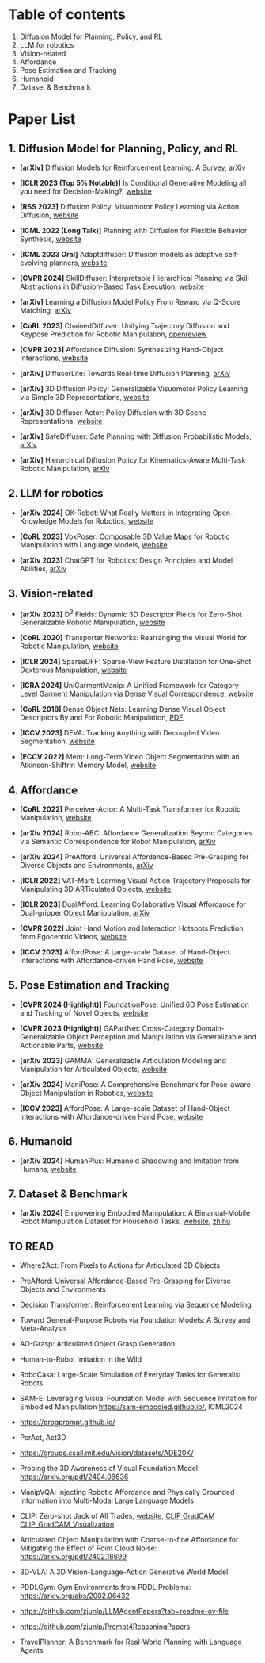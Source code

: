 # Table of contents
1. Diffusion Model for Planning, Policy, and RL
2. LLM for robotics
3. Vision-related
4. Affordance
5. Pose Estimation and Tracking
6. Humanoid
7. Dataset & Benchmark


# Paper List
## 1. Diffusion Model for Planning, Policy, and RL
* **[arXiv]** Diffusion Models for Reinforcement Learning: A Survey, [arXiv](https://arxiv.org/abs/2311.01223)

* **[ICLR 2023 (Top 5% Notable)]** Is Conditional Generative Modeling all you need for Decision-Making?, [website](https://anuragajay.github.io/decision-diffuser/)

* **[RSS 2023]** Diffusion Policy: Visuomotor Policy Learning via Action Diffusion, [website](https://diffusion-policy.cs.columbia.edu/)

* [**ICML 2022 (Long Talk)]** Planning with Diffusion for Flexible Behavior Synthesis, [website](https://diffusion-planning.github.io/mobile.html)

* **[ICML 2023 Oral]** Adaptdiffuser: Diffusion models as adaptive self-evolving planners, [website](https://adaptdiffuser.github.io/)

* **[CVPR 2024]** SkillDiffuser: Interpretable Hierarchical Planning via Skill Abstractions in Diffusion-Based Task Execution, [website](https://skilldiffuser.github.io/)

* **[arXiv]** Learning a Diffusion Model Policy From Reward via Q-Score Matching, [arXiv](https://arxiv.org/abs/2312.11752)

* **[CoRL 2023]** ChainedDiffuser: Unifying Trajectory Diffusion and Keypose Prediction for Robotic Manipulation, [openreview](https://openreview.net/forum?id=W0zgY2mBTA8)

* **[CVPR 2023]** Affordance Diffusion: Synthesizing Hand-Object Interactions, [website](https://judyye.github.io/affordiffusion-www/)

* **[arXiv]** DiffuserLite: Towards Real-time Diffusion Planning, [arXiv](https://arxiv.org/abs/2401.15443)

* **[arXiv]** 3D Diffusion Policy: Generalizable Visuomotor Policy Learning via Simple 3D Representations, [website](https://3d-diffusion-policy.github.io/)

* **[arXiv]** 3D Diffuser Actor: Policy Diffusion with 3D Scene Representations, [website](https://3d-diffuser-actor.github.io/)

* **[arXiv]** SafeDiffuser: Safe Planning with Diffusion Probabilistic Models, [arXiv](https://safediffuser.github.io/safediffuser/)

* **[arXiv]** Hierarchical Diffusion Policy for Kinematics-Aware Multi-Task Robotic Manipulation, [arXiv](https://yusufma03.github.io/projects/hdp/)

## 2. LLM for robotics
* **[arXiv 2024]** OK-Robot: What Really Matters in Integrating Open-Knowledge Models for Robotics, [website](https://ok-robot.github.io)

* **[CoRL 2023]** VoxPoser: Composable 3D Value Maps for Robotic Manipulation with Language Models, [website](https://voxposer.github.io)

* **[arXiv 2023]** ChatGPT for Robotics: Design Principles and Model Abilities, [arXiv](https://arxiv.org/abs/2306.17582)

## 3. Vision-related
* **[arXiv 2023]** D<sup>3</sup> Fields: Dynamic 3D Descriptor Fields for Zero-Shot Generalizable Robotic Manipulation, [website](https://robopil.github.io/d3fields/)

* **[CoRL 2020]** Transporter Networks: Rearranging the Visual World for Robotic Manipulation, [website](https://transporternets.github.io)

* **[ICLR 2024]** SparseDFF: Sparse-View Feature Distillation for One-Shot Dexterous Manipulation, [website](https://arxiv.org/abs/2310.16838)

* **[ICRA 2024]** UniGarmentManip: A Unified Framework for Category-Level Garment Manipulation via Dense Visual Correspondence, [website](https://warshallrho.github.io/unigarmentmanip/)

* **[CoRL 2018]** Dense Object Nets: Learning Dense Visual Object Descriptors By and For Robotic Manipulation, [PDF](https://arxiv.org/pdf/1806.08756)

* **[ICCV 2023]** DEVA: Tracking Anything with Decoupled Video Segmentation, [website](https://hkchengrex.com/Tracking-Anything-with-DEVA/)

* **[ECCV 2022]** Mem: Long-Term Video Object Segmentation with an Atkinson-Shiffrin Memory Model, [website](hkchengrex.com/XMem/)
  
## 4. Affordance
* **[CoRL 2022]** Perceiver-Actor: A Multi-Task Transformer for Robotic Manipulation, [website](https://peract.github.io/)

* **[arXiv 2024]** Robo-ABC: Affordance Generalization Beyond Categories via Semantic Correspondence for Robot Manipulation, [arXiv](https://arxiv.org/abs/2401.07487)

* **[arXiv 2024]** PreAfford: Universal Affordance-Based Pre-Grasping for Diverse Objects and Environments, [arXiv](https://air-discover.github.io/PreAfford/)

* **[ICLR 2022]** VAT-Mart: Learning Visual Action Trajectory Proposals for Manipulating 3D ARTiculated Objects, [website](https://hyperplane-lab.github.io/vat-mart/)

* **[ICLR 2023]** DualAfford: Learning Collaborative Visual Affordance for Dual-gripper Object Manipulation, [arXiv](https://arxiv.org/abs/2207.01971)

* **[CVPR 2022]** Joint Hand Motion and Interaction Hotspots Prediction from Egocentric Videos, [website](https://stevenlsw.github.io/hoi-forecast/)

* **[ICCV 2023]** AffordPose: A Large-scale Dataset of Hand-Object Interactions with Affordance-driven Hand Pose, [website](https://affordpose.github.io/)


## 5. Pose Estimation and Tracking
* **[CVPR 2024 (Highlight)]** FoundationPose: Unified 6D Pose Estimation and Tracking of Novel Objects, [website](https://nvlabs.github.io/FoundationPose/)

* **[CVPR 2023 (Highlight)]** GAPartNet: Cross-Category Domain-Generalizable Object Perception and Manipulation via Generalizable and Actionable Parts, [website](https://pku-epic.github.io/GAPartNet/)

* **[arXiv 2023]** GAMMA: Generalizable Articulation Modeling and Manipulation for Articulated Objects, [website](https://sites.google.com/view/gamma-articulation)

* **[arXiv 2024]** ManiPose: A Comprehensive Benchmark for Pose-aware Object Manipulation in Robotics, [website](https://sites.google.com/view/manipose)

* **[ICCV 2023]** AffordPose: A Large-scale Dataset of Hand-Object Interactions with Affordance-driven Hand Pose, [website](https://affordpose.github.io/)

## 6. Humanoid
* **[arXiv 2024]** HumanPlus: Humanoid Shadowing and Imitation from Humans, [website](https://humanoid-ai.github.io/)


## 7. Dataset & Benchmark
* **[arXiv 2024]** Empowering Embodied Manipulation: A Bimanual-Mobile Robot Manipulation Dataset for Household Tasks, [website](https://embodiedrobot.github.io/), [zhihu](https://zhuanlan.zhihu.com/p/688624666?utm_medium=social&utm_psn=1756405102318243840&utm_source=wechat_sessiong)


## TO READ

* Where2Act: From Pixels to Actions for Articulated 3D Objects

* PreAfford: Universal Affordance-Based Pre-Grasping for Diverse Objects and Environments

* Decision Transformer: Reinforcement Learning via Sequence Modeling

* Toward General-Purpose Robots via Foundation Models: A Survey and Meta-Analysis

* AO-Grasp: Articulated Object Grasp Generation

* Human-to-Robot Imitation in the Wild

* RoboCasa: Large-Scale Simulation of Everyday Tasks for Generalist Robots

* SAM-E: Leveraging Visual Foundation Model with Sequence Imitation for Embodied Manipulation https://sam-embodied.github.io/, ICML2024

* https://progprompt.github.io/

* PerAct, Act3D

* https://groups.csail.mit.edu/vision/datasets/ADE20K/

* Probing the 3D Awareness of Visual Foundation Model: https://arxiv.org/pdf/2404.08636

* ManipVQA: Injecting Robotic Affordance and Physically Grounded Information into Multi-Modal Large Language Models

* CLIP: Zero-shot Jack of All Trades, [website](https://blog.kzakka.com/posts/clip/), [CLIP GradCAM CLIP_GradCAM_Visualization](https://colab.research.google.com/github/kevinzakka/clip_playground/blob/main/CLIP_GradCAM_Visualization.ipynb)

* Articulated Object Manipulation with Coarse-to-fine Affordance for Mitigating the Effect of Point Cloud Noise: https://arxiv.org/pdf/2402.18699

* 3D-VLA: A 3D Vision-Language-Action Generative World Model
* PDDLGym: Gym Environments from PDDL Problems: https://arxiv.org/abs/2002.06432
* https://github.com/zjunlp/LLMAgentPapers?tab=readme-ov-file
* https://github.com/zjunlp/Prompt4ReasoningPapers
* TravelPlanner: A Benchmark for Real-World Planning with Language Agents
